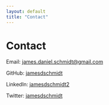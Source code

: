 ```yaml
---
layout: default
title: "Contact"
---
```


# Contact

Email: james.daniel.schmidt@gmail.com

GitHub: [jamesdschmidt](https://www.github.com/jamesdschmidt)

LinkedIn: [jamesdschmidt2](https://www.linkedin.com/in/jamesdschmidt2)

Twitter: [jamesdschmidt](https://www.twitter.com/jamesdschmidt)
